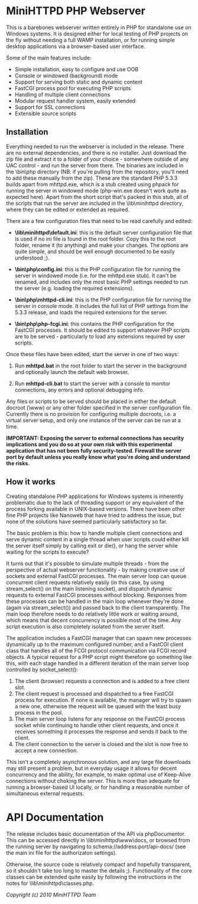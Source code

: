 # MiniHTTPD PHP Webserver 

This is a barebones webserver written entirely in PHP for standalone use on 
Windows systems. It is designed either for local testing of PHP projects on 
the fly without needing a full WAMP installation, or for running simple 
desktop applications via a browser-based user interface. 

Some of the main features include: 

- Simple installation, easy to configure and use OOB
- Console or windowed (background) mode
- Support for serving both static and dynamic content
- FastCGI process pool for executing PHP scripts
- Handling of multiple client connections
- Modular request handler system, easily extended
- Support for SSL connections
- Extensible source scripts 

## Installation 

Everything needed to run the webserver is included in the release. There are 
no external dependencies, and there is no installer. Just download the zip 
file and extract it to a folder of your choice - somewhere outside of any 
UAC control - and run the server from there. The binaries are included in 
the \bin\php directory (NB: if you're pulling from the repository, you'll 
need to add these manually from the zip). These are the standard PHP 5.3.3 
builds apart from mhttpd.exe, which is a stub created using phpack for 
running the server in windowed mode (php-win.exe doesn't work quite as 
expected here). Apart from the short script that's packed in this stub, all 
of the scripts that run the server are included in the \lib\minihttpd 
directory, where they can be edited or extended as required. 

There are a few configuration files that need to be read carefully and 
edited: 

- **\lib\minihttpd\default.ini**: this is the default server configuration 
file that is used if no ini file is found in the root folder. Copy this to 
the root folder, rename it (to anything) and make your changes. The options 
are quite simple, and should be well enough documented to be easily 
understood ;). 

- **\bin\php\config.ini**: this is the PHP configuration file for running 
the server in windowed mode (i.e. for the mhttpd.exe stub). It can't be 
renamed, and includes only the most basic PHP settings needed to run the 
server (e.g. loading the required extensions). 

- **\bin\php\mhttpd-cli.ini**: this is the PHP configuration file for 
running the server in console mode. It includes the full list of PHP 
settings from the 5.3.3 release, and loads the required extensions for the 
server. 

- **\bin\php\php-fcgi.ini**: this contains the PHP configuration for the 
FastCGI processes. It should be edited to support whatever PHP scripts are 
to be served - particularly to load any extensions required by user scripts. 

Once these files have been edited, start the server in one of two ways: 

1. Run **mhttpd.bat** in the root folder to start the server in the 
background and optionally launch the default web browser. 

2. Run **mhttpd-cli.bat** to start the server with a console to monitor 
connections, any errors and optional debugging info. 

Any files or scripts to be served should be placed in either the default 
docroot (\www) or any other folder specified in the server configuration 
file. Currently there is no provision for configuring multiple docroots, 
i.e. a virtual server setup, and only one instance of the server can be run 
at a time. 

**IMPORTANT: Exposing the server to external connections has security 
implications and you do so at your own risk with this experimental 
application that has not been fully security-tested. Firewall the server 
port by default unless you really know what you're doing and understand the 
risks.** 

## How it works 

Creating standalone PHP applications for Windows systems is inherently 
problematic due to the lack of threading support or any equivalent of the 
process forking available in UNIX-based versions. There have been other fine 
PHP projects like Nanoweb that have tried to address the issue, but none of 
the solutions have seemed particularly satisfactory so far. 

The basic problem is this: how to handle multiple client connections and 
serve dynamic content in a single thread when user scripts could either kill 
the server itself simply by calling exit or die(), or hang the server while 
waiting for the scripts to execute? 

It turns out that it's possible to simulate multiple threads - from the 
perspective of actual webserver functionality - by making creative use of 
sockets and external FastCGI processes. The main server loop can queue 
concurrent client requests relatively easily (in this case, by using 
stream_select() on the main listening socket), and dispatch dynamic requests 
to external FastCGI processes without blocking. Responses from these 
processes can be handled in the main loop whenever they're done (again via 
stream_select()) and passed back to the client transparently. The main loop 
therefore needs to do relatively little work or waiting around, which means 
that decent concurrency is possible most of the time. Any script execution 
is also completely isolated from the server itself. 

The application includes a FastCGI manager that can spawn new processes 
dynamically up to the maximum configured number, and a FastCGI client class 
that handles all of the FCGI protocol communication via FCGI record objects. 
A typical request for a PHP script might therefore go something like this, 
with each stage handled in a different iteration of the main server loop 
controlled by socket_select(): 

1. The client (browser) requests a connection and is added to a free client 
slot. 
2. The client request is processed and dispatched to a free FastCGI process 
for execution. If none is available, the manager will try to spawn a new 
one, otherwise the request will be queued with the least busy process in the 
pool. 
3. The main server loop listens for any response on the FastCGI process 
socket while continuing to handle other client requests, and once it 
receives something it processes the response and sends it back to the 
client. 
4. The client connection to the server is closed and the slot is now free to 
accept a new connection. 

This isn't a completely asynchronous solution, and any large file downloads 
may still present a problem, but in everyday usage it allows for decent 
concurrency and the ability, for example, to make optimal use of Keep-Alive 
connections without choking the server. This is more than adequate for 
running a browser-based UI locally, or for handling a reasonable number of 
simultaneous external requests. 

# API Documentation 

The release includes basic documentation of the API via phpDocumentor. This 
can be accessed directly in \lib\minihttpd\www\docs, or browsed from the 
running server by navigating to schema://address:port/api-docs/ (see the 
main ini file for the authorizaton settings). 

Otherwise, the source code is relatively compact and hopefully transparent, 
so it shouldn't take too long to master the details ;). Functionality of the 
core classes can be extended quite easily by following the instructions in 
the notes for \lib\minihttpd\classes.php. 

*Copyright (c) 2010 MiniHTTPD Team* 


